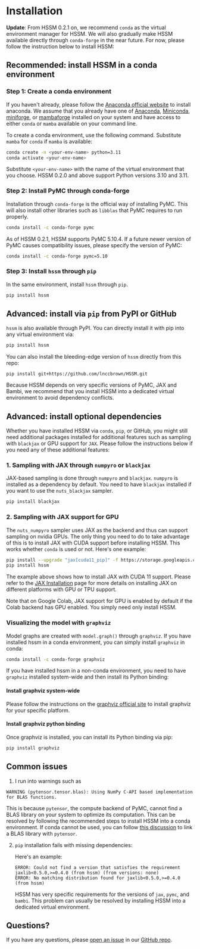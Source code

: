 # Installation

**Update**: From HSSM 0.2.1 on, we recommend `conda` as the virtual environment manager for HSSM. We will also gradually make HSSM available directly through `conda-forge` in the near future. For now, please follow the instruction below to install HSSM:

## Recommended: install HSSM in a conda environment

### Step 1: Create a conda environment

If you haven't already, please follow the [Anaconda official website](https://www.anaconda.com/download) to install anaconda. We assume that you already have one of [Anaconda](https://www.anaconda.com/download), [Miniconda](https://docs.anaconda.com/free/miniconda/index.html), [miniforge](https://github.com/conda-forge/miniforge/releases), or [mambaforge](https://github.com/conda-forge/miniforge/releases) installed on your system and have access to either `conda` or `mamba` available on your command line.

To create a conda environment, use the following command. Substitute `mamba` for `conda` if `mamba` is available:

```bash
conda create -n <your-env-name> python=3.11
conda activate <your-env-name>
```

Substitute `<your-env-name>` with the name of the virtual environment that you choose. HSSM 0.2.0 and above support Python versions 3.10 and 3.11.

### Step 2: Install PyMC through conda-forge

Installation through `conda-forge` is the official way of installing PyMC. This will also install other libraries such as `libblas` that PyMC requires to run properly.

```bash
conda install -c conda-forge pymc
```

As of HSSM 0.2.1, HSSM supports PyMC 5.10.4. If a future newer version of PyMC causes compatibility issues, please specify the version of PyMC:

```bash
conda install -c conda-forge pymc=5.10
```

### Step 3: Install `hssm` through `pip`

In the same environment, install `hssm` through `pip`.

```bash
pip install hssm
```

## Advanced: install via `pip` from PyPI or GitHub

`hssm` is also available through PyPI. You can directly install it with pip into any virtual environment via:

```bash
pip install hssm
```

You can also install the bleeding-edge version of `hssm` directly from this repo:

```
pip install git+https://github.com/lnccbrown/HSSM.git
```

Because HSSM depends on very specific versions of PyMC, JAX and Bambi, we recommend that
you install HSSM into a dedicated virtual environment to avoid dependency conflicts.

## Advanced: install optional dependencies

Whether you have installed HSSM via `conda`, `pip`, or GitHub, you might still need additional
packages installed for additional features such as sampling with `blackjax` or GPU support
for `JAX`. Please follow the instructions below if you need any of these additional
features:

### 1. Sampling with JAX through `numpyro` or `blackjax`

JAX-based sampling is done through `numpyro` and `blackjax`. `numpyro` is installed as
a dependency by default. You need to have `blackjax` installed if you want to use the
`nuts_blackjax` sampler.

```bash
pip install blackjax
```

### 2. Sampling with JAX support for GPU

The `nuts_numpyro` sampler uses JAX as the backend and thus can support sampling on nvidia
GPUs. The only thing you need to do to take advantage of this is to install JAX with CUDA
support before installing HSSM. This works whether `conda` is used or not. Here's one example:

```bash
pip install --upgrade "jax[cuda11_pip]" -f https://storage.googleapis.com/jax-releases/jax_cuda_releases.html
pip install hssm
```

The example above shows how to install JAX with CUDA 11 support. Please refer to the
[JAX Installation](https://jax.readthedocs.io/en/latest/installation.html) page for more
details on installing JAX on different platforms with GPU or TPU support.

Note that on Google Colab, JAX support for GPU is enabled by default if the Colab backend
has GPU enabled. You simply need only install HSSM.

### Visualizing the model with `graphviz`

Model graphs are created with `model.graph()` through `graphviz`. If you have installed
hssm in a conda environment, you can simply install `graphviz` in conda:

```bash
conda install -c conda-forge graphviz
```

If you have installed hssm in a non-conda environment, you need to have `graphviz` installed system-wide and then install its Python binding:

#### Install graphviz system-wide

Please follow the instructions on the
[graphviz official site](https://graphviz.org/download/) to install graphviz for your
specific platform.

#### Install graphviz python binding

Once graphviz is installed, you can install its Python binding via pip:

```bash
pip install graphviz
```

## Common issues

1. I run into warnings such as

```
WARNING (pytensor.tensor.blas): Using NumPy C-API based implementation for BLAS functions.
```

   This is because `pytensor`, the compute backend of PyMC, cannot find a BLAS library on your
   system to optimize its computation. This can be resolved by following the recommended
   steps to install HSSM into a conda environment. If conda cannot be used, you can follow
   [this discussion](https://github.com/pymc-devs/pytensor/issues/524) to link a BLAS library
   with `pytensor`.

2. `pip` installation fails with missing dependencies:

   Here's an example:

   ```
   ERROR: Could not find a version that satisfies the requirement jaxlib<0.5.0,>=0.4.0 (from hssm) (from versions: none)
   ERROR: No matching distribution found for jaxlib<0.5.0,>=0.4.0 (from hssm)
   ```

   HSSM has very specific requirements for the versions of `jax`, `pymc`, and `bambi`.
   This problem can usually be resolved by installing HSSM into a dedicated virtual
   environment.

## Questions?

If you have any questions, please
[open an issue](https://github.com/lnccbrown/HSSM/issues) in our
[GitHub repo](https://github.com/lnccbrown/HSSM).
